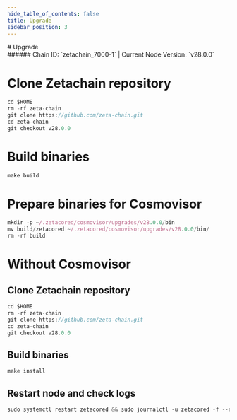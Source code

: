 ```yaml
---
hide_table_of_contents: false
title: Upgrade
sidebar_position: 3
---
```


<div class="h1-with-icon icon-zetachain">
# Upgrade
</div>
###### Chain ID: `zetachain_7000-1` | Current Node Version: `v28.0.0`


# Clone Zetachain repository
```js
cd $HOME
rm -rf zeta-chain
git clone https://github.com/zeta-chain.git
cd zeta-chain
git checkout v28.0.0
 ```

# Build binaries
```js
make build
 ```

# Prepare binaries for Cosmovisor
```js
mkdir -p ~/.zetacored/cosmovisor/upgrades/v28.0.0/bin
mv build/zetacored ~/.zetacored/cosmovisor/upgrades/v28.0.0/bin/
rm -rf build
```

# Without Cosmovisor
## Clone Zetachain repository
```js
cd $HOME
rm -rf zeta-chain
git clone https://github.com/zeta-chain.git
cd zeta-chain
git checkout v28.0.0
 ```

## Build binaries
```js
make install
 ```

## Restart node and check logs
```js
sudo systemctl restart zetacored && sudo journalctl -u zetacored -f --no-hostname -o cat
```